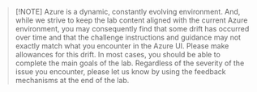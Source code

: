 >[!NOTE] Azure is a dynamic, constantly evolving environment. And, while we strive to keep the lab content aligned with the current Azure
environment, you may consequently find that some drift has occurred over time and that the challenge instructions and guidance may not exactly match what you encounter in the Azure UI. Please make allowances for this drift. In most cases, you should be able
to complete the main goals of the lab. Regardless of the severity of the issue you encounter, please let us know by using the feedback mechanisms at the end of the lab.
